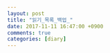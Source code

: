 ```yaml
---
layout: post
title: "읽기_목록_백업_"
date: 2017-11-11 16:47:00 +0900
comments: true 
categories: [diary] 
---
```

